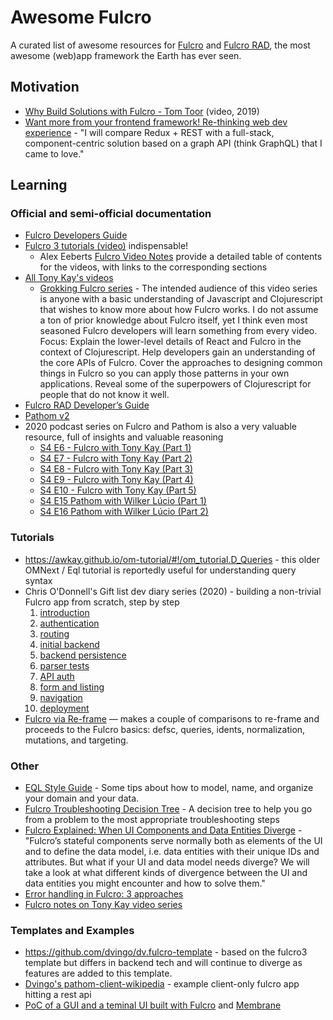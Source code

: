 # Awesome Fulcro

A curated list of awesome resources for [Fulcro](https://github.com/fulcrologic/fulcro) and [Fulcro RAD](https://github.com/fulcrologic/fulcro-rad), the most awesome (web)app framework the Earth has ever seen.

## Motivation

* [Why Build Solutions with Fulcro - Tom Toor](https://www.youtube.com/watch?v=PMbGhgVf9Do&t=628s) (video, 2019)
* [Want more from your frontend framework! Re-thinking web dev experience](https://blog.jakubholy.net/2020/talk-want-more-from-your-frontend-framework/) - "I will compare Redux + REST with a full-stack, component-centric solution based on a graph API (think GraphQL) that I came to love."

## Learning

### Official and semi-official documentation

* [Fulcro Developers Guide](https://book.fulcrologic.com/)
* [Fulcro 3 tutorials (video)](https://www.youtube.com/playlist?list=PLVi9lDx-4C_T7jkihlQflyqGqU4xVtsfi) indispensable!
   * Alex Eeberts [Fulcro Video Notes](https://github.com/aeberts/fulcro-notes-public) provide a detailed table of contents for the videos, with links to the corresponding sections
* [All Tony Kay's videos](https://www.youtube.com/c/TonyKayNW/videos)
  * [Grokking Fulcro series](https://www.youtube.com/playlist?list=PLVi9lDx-4C_TBRiHfjnjXaK2J3BIUDPnf) - The intended audience of this video series is anyone with a basic understanding of Javascript and Clojurescript that wishes to know more about how Fulcro works. I do not assume a ton of prior knowledge about Fulcro itself, yet I think even most seasoned Fulcro developers will learn something from every video. Focus: Explain the lower-level details of React and Fulcro in the context of Clojurescript. Help developers gain an understanding of the core APIs of Fulcro. Cover the approaches to designing common things in Fulcro so you can apply those patterns in your own applications. Reveal some of the superpowers of Clojurescript for people that do not know it well.
* [Fulcro RAD Developer’s Guide](https://book.fulcrologic.com/RAD.html)
* [Pathom v2](https://blog.wsscode.com/pathom/v2/pathom/2.2.0/introduction.html)
* 2020 podcast series on Fulcro and Pathom is also a very valuable resource, full of insights and valuable reasoning
  - [S4 E6 - Fulcro with Tony Kay (Part 1)](https://soundcloud.com/user-959992602/s4-e6-fulcro-with-tony-kay-part-1)
  - [S4 E7 - Fulcro with Tony Kay (Part 2)](https://soundcloud.com/user-959992602/s4-e7-fulcro-with-tony-kay-part-2)
  - [S4 E8 - Fulcro with Tony Kay (Part 3)](https://soundcloud.com/user-959992602/s4-e8-fulcro-with-tony-kay-part-3)
  - [S4 E9 - Fulcro with Tony Kay (Part 4)](https://soundcloud.com/user-959992602/s4-e9-fulcro-with-tony-kay-part-4)
  - [S4 E10 - Fulcro with Tony Kay (Part 5)](https://soundcloud.com/user-959992602/s4-e10-fulcro-rad-and-guardrails-with-tony-kay-part-5)
  - [S4 E15 Pathom with Wilker Lúcio (Part 1)](https://soundcloud.com/user-959992602/s4-e15-pathom-with-wilker-lucio-part-1)
  - [S4 E16 Pathom with Wilker Lúcio (Part 2)](https://soundcloud.com/user-959992602/s4-e16-pathom-with-wilker-lucio-part-2) 

### Tutorials

* https://awkay.github.io/om-tutorial/#!/om_tutorial.D_Queries - this older OMNext / Eql tutorial is reportedly useful for understanding query syntax
* Chris O'Donnell's Gift list dev diary series (2020) - building a non-trivial Fulcro app from scratch, step by step
    1. [introduction](https://chrisodonnell.dev/posts/giftlist/intro/)
    1. [authentication](https://chrisodonnell.dev/posts/giftlist/authentication/)
    1. [routing](https://chrisodonnell.dev/posts/giftlist/routing/)
    1. [initial backend](https://chrisodonnell.dev/posts/giftlist/initial_backend/)
    1. [backend persistence](https://chrisodonnell.dev/posts/giftlist/backend_persistence/)
    1. [parser tests](https://chrisodonnell.dev/posts/giftlist/parser_tests/)
    1. [API auth](https://chrisodonnell.dev/posts/giftlist/api_auth/)
    1. [form and listing](https://chrisodonnell.dev/posts/giftlist/gift_list_form/)
    1. [navigation](https://chrisodonnell.dev/posts/giftlist/gift_list_navigation/)
    1. [deployment](https://chrisodonnell.dev/posts/giftlist/deployment/)
* [Fulcro via Re-frame](https://folcon.github.io/post/fulcro-basics/2020-05-12-Fulcro-via-re-frame/) — makes a couple of comparisons to re-frame and proceeds to the Fulcro basics: defsc, queries, idents, normalization, mutations, and targeting.

### Other

* [EQL Style Guide](https://github.com/souenzzo/eql-style-guide) - Some tips about how to model, name, and organize your domain and your data.
* [Fulcro Troubleshooting Decision Tree](https://blog.jakubholy.net/2020/troubleshooting-fulcro/) - A decision tree to help you go from a problem to the most appropriate troubleshooting steps
* [Fulcro Explained: When UI Components and Data Entities Diverge](https://blog.jakubholy.net/2020/fulcro-divergent-ui-data/) - "Fulcro’s stateful components serve normally both as elements of the UI and to define the data model, i.e. data entities with their unique IDs and attributes. But what if your UI and data model needs diverge? We will take a look at what different kinds of divergence between the UI and data entities you might encounter and how to solve them."
* [Error handling in Fulcro: 3 approaches](https://blog.jakubholy.net/2020/error-handling-in-fulcro/)
* [Fulcro notes on Tony Kay video series](https://roamresearch.com/#/app/bristol-clojure/page/KT5i16d-v)

### Templates and Examples

* https://github.com/dvingo/dv.fulcro-template - based on the fulcro3 template but differs in backend tech and will continue to diverge as features are added to this template.
* [Dvingo's pathom-client-wikipedia](https://github.com/dvingo/pathom-client-wikipedia) -  example client-only fulcro app hitting a rest api
* [PoC of a GUI and a teminal UI built with Fulcro](https://github.com/phronmophobic/membrane-fulcro) and [Membrane](https://github.com/phronmophobic/membrane)

